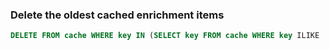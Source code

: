 

### Delete the oldest cached enrichment items

```sql
DELETE FROM cache WHERE key IN (SELECT key FROM cache WHERE key ILIKE 'https://externals.opensanctions.org/%' ORDER BY timestamp ASC LIMIT 20000);
```

